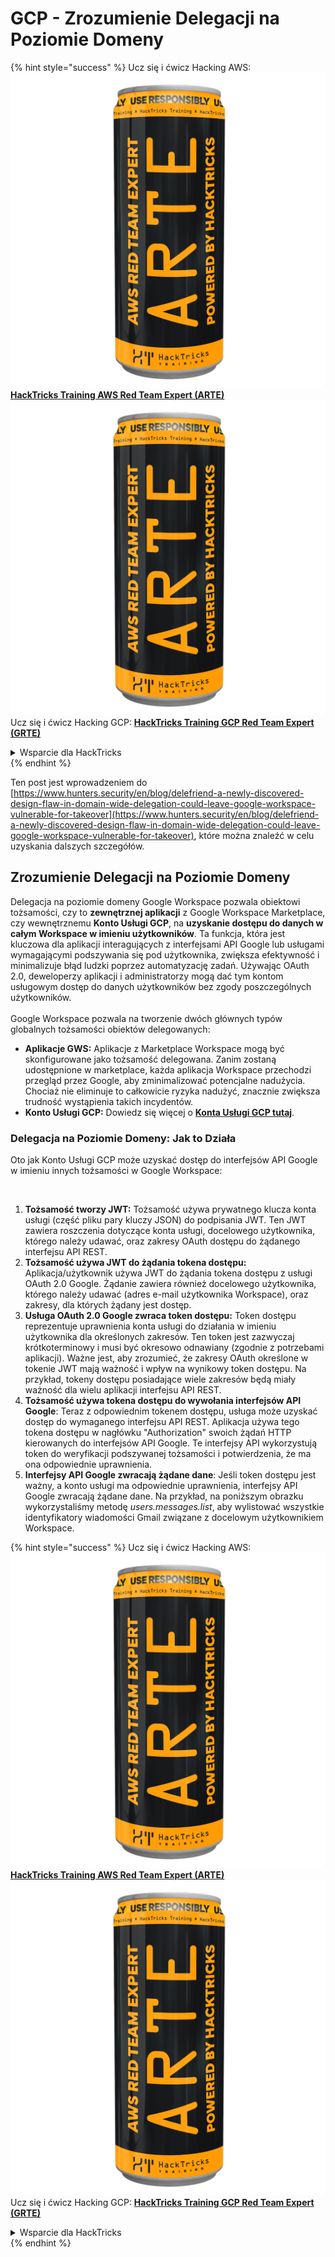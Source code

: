 # GCP - Zrozumienie Delegacji na Poziomie Domeny

{% hint style="success" %}
Ucz się i ćwicz Hacking AWS:<img src="../../../.gitbook/assets/image (1) (1) (1).png" alt="" data-size="line">[**HackTricks Training AWS Red Team Expert (ARTE)**](https://training.hacktricks.xyz/courses/arte)<img src="../../../.gitbook/assets/image (1) (1) (1).png" alt="" data-size="line">\
Ucz się i ćwicz Hacking GCP: <img src="../../../.gitbook/assets/image (2).png" alt="" data-size="line">[**HackTricks Training GCP Red Team Expert (GRTE)**<img src="../../../.gitbook/assets/image (2).png" alt="" data-size="line">](https://training.hacktricks.xyz/courses/grte)

<details>

<summary>Wsparcie dla HackTricks</summary>

* Sprawdź [**plany subskrypcyjne**](https://github.com/sponsors/carlospolop)!
* **Dołącz do** 💬 [**grupy Discord**](https://discord.gg/hRep4RUj7f) lub [**grupy telegram**](https://t.me/peass) lub **śledź** nas na **Twitterze** 🐦 [**@hacktricks\_live**](https://twitter.com/hacktricks_live)**.**
* **Podziel się trikami hackingowymi, przesyłając PR-y do** [**HackTricks**](https://github.com/carlospolop/hacktricks) i [**HackTricks Cloud**](https://github.com/carlospolop/hacktricks-cloud) repozytoriów github.

</details>
{% endhint %}

Ten post jest wprowadzeniem do [https://www.hunters.security/en/blog/delefriend-a-newly-discovered-design-flaw-in-domain-wide-delegation-could-leave-google-workspace-vulnerable-for-takeover](https://www.hunters.security/en/blog/delefriend-a-newly-discovered-design-flaw-in-domain-wide-delegation-could-leave-google-workspace-vulnerable-for-takeover), które można znaleźć w celu uzyskania dalszych szczegółów.

## **Zrozumienie Delegacji na Poziomie Domeny**

Delegacja na poziomie domeny Google Workspace pozwala obiektowi tożsamości, czy to **zewnętrznej aplikacji** z Google Workspace Marketplace, czy wewnętrznemu **Konto Usługi GCP**, na **uzyskanie dostępu do danych w całym Workspace w imieniu użytkowników**. Ta funkcja, która jest kluczowa dla aplikacji interagujących z interfejsami API Google lub usługami wymagającymi podszywania się pod użytkownika, zwiększa efektywność i minimalizuje błąd ludzki poprzez automatyzację zadań. Używając OAuth 2.0, deweloperzy aplikacji i administratorzy mogą dać tym kontom usługowym dostęp do danych użytkowników bez zgody poszczególnych użytkowników.\
\
Google Workspace pozwala na tworzenie dwóch głównych typów globalnych tożsamości obiektów delegowanych:

* **Aplikacje GWS:** Aplikacje z Marketplace Workspace mogą być skonfigurowane jako tożsamość delegowana. Zanim zostaną udostępnione w marketplace, każda aplikacja Workspace przechodzi przegląd przez Google, aby zminimalizować potencjalne nadużycia. Chociaż nie eliminuje to całkowicie ryzyka nadużyć, znacznie zwiększa trudność wystąpienia takich incydentów.
* **Konto Usługi GCP:** Dowiedz się więcej o [**Konta Usługi GCP tutaj**](../gcp-basic-information/#service-accounts).

### **Delegacja na Poziomie Domeny: Jak to Działa**

Oto jak Konto Usługi GCP może uzyskać dostęp do interfejsów API Google w imieniu innych tożsamości w Google Workspace:

<figure><img src="../../../.gitbook/assets/image (58).png" alt=""><figcaption></figcaption></figure>

1. **Tożsamość tworzy JWT:** Tożsamość używa prywatnego klucza konta usługi (część pliku pary kluczy JSON) do podpisania JWT. Ten JWT zawiera roszczenia dotyczące konta usługi, docelowego użytkownika, którego należy udawać, oraz zakresy OAuth dostępu do żądanego interfejsu API REST.
2. **Tożsamość używa JWT do żądania tokena dostępu:** Aplikacja/użytkownik używa JWT do żądania tokena dostępu z usługi OAuth 2.0 Google. Żądanie zawiera również docelowego użytkownika, którego należy udawać (adres e-mail użytkownika Workspace), oraz zakresy, dla których żądany jest dostęp.
3. **Usługa OAuth 2.0 Google zwraca token dostępu:** Token dostępu reprezentuje uprawnienia konta usługi do działania w imieniu użytkownika dla określonych zakresów. Ten token jest zazwyczaj krótkoterminowy i musi być okresowo odnawiany (zgodnie z potrzebami aplikacji). Ważne jest, aby zrozumieć, że zakresy OAuth określone w tokenie JWT mają ważność i wpływ na wynikowy token dostępu. Na przykład, tokeny dostępu posiadające wiele zakresów będą miały ważność dla wielu aplikacji interfejsu API REST.
4. **Tożsamość używa tokena dostępu do wywołania interfejsów API Google**: Teraz z odpowiednim tokenem dostępu, usługa może uzyskać dostęp do wymaganego interfejsu API REST. Aplikacja używa tego tokena dostępu w nagłówku "Authorization" swoich żądań HTTP kierowanych do interfejsów API Google. Te interfejsy API wykorzystują token do weryfikacji podszywanej tożsamości i potwierdzenia, że ma ona odpowiednie uprawnienia.
5. **Interfejsy API Google zwracają żądane dane**: Jeśli token dostępu jest ważny, a konto usługi ma odpowiednie uprawnienia, interfejsy API Google zwracają żądane dane. Na przykład, na poniższym obrazku wykorzystaliśmy metodę _users.messages.list_, aby wylistować wszystkie identyfikatory wiadomości Gmail związane z docelowym użytkownikiem Workspace.

{% hint style="success" %}
Ucz się i ćwicz Hacking AWS:<img src="../../../.gitbook/assets/image (1) (1) (1).png" alt="" data-size="line">[**HackTricks Training AWS Red Team Expert (ARTE)**](https://training.hacktricks.xyz/courses/arte)<img src="../../../.gitbook/assets/image (1) (1) (1).png" alt="" data-size="line">\
Ucz się i ćwicz Hacking GCP: <img src="../../../.gitbook/assets/image (2).png" alt="" data-size="line">[**HackTricks Training GCP Red Team Expert (GRTE)**<img src="../../../.gitbook/assets/image (2).png" alt="" data-size="line">](https://training.hacktricks.xyz/courses/grte)

<details>

<summary>Wsparcie dla HackTricks</summary>

* Sprawdź [**plany subskrypcyjne**](https://github.com/sponsors/carlospolop)!
* **Dołącz do** 💬 [**grupy Discord**](https://discord.gg/hRep4RUj7f) lub [**grupy telegram**](https://t.me/peass) lub **śledź** nas na **Twitterze** 🐦 [**@hacktricks\_live**](https://twitter.com/hacktricks_live)**.**
* **Podziel się trikami hackingowymi, przesyłając PR-y do** [**HackTricks**](https://github.com/carlospolop/hacktricks) i [**HackTricks Cloud**](https://github.com/carlospolop/hacktricks-cloud) repozytoriów github.

</details>
{% endhint %}

